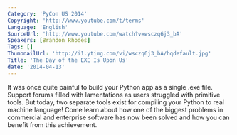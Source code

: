 ```yaml
---
Category: 'PyCon US 2014'
Copyright: 'http://www.youtube.com/t/terms'
Language: 'English'
SourceUrl: 'http://www.youtube.com/watch?v=wsczq6j3_bA'
Speakers: [Brandon Rhodes]
Tags: []
ThumbnailUrl: 'http://i1.ytimg.com/vi/wsczq6j3_bA/hqdefault.jpg'
Title: 'The Day of the EXE Is Upon Us'
date: '2014-04-13'
---
```

It was once quite painful to build your Python app as a single .exe file. Support forums filled with lamentations as users struggled with primitive tools. But today, two separate tools exist for compiling your Python to real machine language! Come learn about how one of the biggest problems in commercial and enterprise software has now been solved and how you can benefit from this achievement.